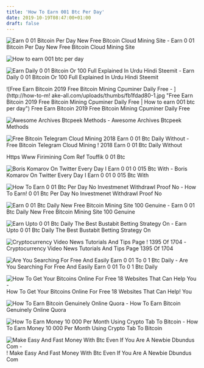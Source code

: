 ```yaml
---
title: 'How To Earn 001 Btc Per Day'
date: 2019-10-19T08:47:00+01:00
draft: false
---
```


![Earn 0 01 Bitcoin Per Day New Free Bitcoin Cloud Mining Site - ](http://techyad.com/wp-content/uploads/2019/06/ice_screenshot_20190613-181658.png "Earn 0 01 Bitcoin Per Day New Free Bitcoin Cloud Mining Site | How to earn 001 btc per day") Earn 0 01 Bitcoin Per Day New Free Bitcoin Cloud Mining Site

![How to earn 001 btc per day](https://i.ytimg.com/vi/uZOJzzGPWvg/mqdefault.jpg "How to earn 001 btc per day") 

![Earn Daily 0 01 Bitcoin Or 100 Full Explained In Urdu Hindi Steemit - ](https://steemitimages.com/640x0/https://img.esteem.ws/kjawc7mq22.jpg "Earn Daily 0 01 Bitcoin Or 100 Full Explained In Urdu Hindi Steemit | How to earn 001 btc per day") Earn Daily 0 01 Bitcoin Or 100 Full Explained In Urdu Hindi Steemit

![Free Earn Bitcoin 2019 Free Bitcoin Mining Cpuminer Daily Free - ](http://how-to-m!   ake-all.com/uploads/thumbs/fb1fdad80-1.jpg "Free Earn Bitcoin 2019 Free Bitcoin Mining Cpuminer Daily Free | How to earn 001 btc per day") Free Earn Bitcoin 2019 Free Bitcoin Mining Cpuminer Daily Free

![Awesome Archives Btcpeek Methods - ](http://blog.btcpeek.com/wp-content/uploads/2019/05/1558202261_maxresdefault-370x240.jpg "Awesome Archives Btcpeek Methods | How to earn 001 btc per day") Awesome Archives Btcpeek Methods

![Free Bitcoin Telegram Cloud Mining 2018 Earn 0 01 Btc Daily Without - ](http://wtokensw.com/wp-content/uploads/2018/09/ccryptafoto1536131219_maxresdefault-1024x576.jpg "Free Bitcoin Telegram Cloud Mining 2018 Earn 0 01 Btc Daily Without | How to earn 001 btc per day") Free Bitcoin Telegram Cloud Mining ! 2018 Earn 0 01 Btc Daily Without

Https Www Firimining Com Ref Touffik 0 01 Btc

![Boris Komarov On Twitter Every Day I Earn 0 01 0 015 Btc With - ](https://pbs.twimg.com/media/DMQnj0nWkAAFGrI.jpg "Boris Komarov On Twitter Every Day I Earn 0 01 0 015 Btc With | How to earn 001 btc per day") Boris Komarov On Twitter Every Day I Earn 0 01 0 015 Btc With

![How To Earn 0 01 Btc Per Day No Investmenet Withdrawl Proof No - ](https://i.ytimg.com/vi/MUZW2TaB9RA/maxresdefault.jpg "How To Earn 0 01 Btc Per Day No Investmenet Withdrawl Proof No | How to earn 001 btc per day") How To Earn! 0 01 Btc Per Day No Investmenet Withdrawl Proof No

![Earn 0 01 Btc Daily New Free Bitcoin Mining Site 100 Genuine - ](https://i.ytimg.com/vi/WZmkIt9q57I/maxresdefault.jpg "Earn 0 01 Btc Daily New Free Bitcoin Mining Site 100 Genuine | How to earn 001 btc per day") Earn 0 01 Btc Daily New Free Bitcoin Mining Site 100 Genuine

![Earn Upto 0 01 Btc Daily The Best Bustabit Betting Strategy On - ](https://cache.nulled.to/0145026ff6c8cc32d9b31bd6bdb1f8299acd12b4/?url=https%3A%2F%2Fi.ibb.co%2FSmnxfNj%2FPRINT-BITCOIN.png "Earn Upto 0 01 Btc Daily The Best Bustabit Betting Strategy On | How to earn 001 btc per day") Earn Upto 0 01 Btc Daily The Best Bustabit Betting Strategy On

![Cryptocurrency Video News Tutorials And Tips Page !   1395 Of 1704 - ](http://bitinvader.com/wp-content/uploads/2019/03/Earn-0.01-btc-now-Best-bitcoin-mining-site-Earn-upto-100-daily.jpg "Cryptocurrency Video News Tutorials And Tips Page 1395 Of 1704 | How to earn 001 btc per day") Cryptocurrency Video News Tutorials And Tips Page 1395 Of 1704

![Are You Searching For Free And Easily Earn 0 01 To 0 1 Btc Daily - ](https://steemitimages.com/DQmW7nfsGqFNY3GLfZ6PaPSipK2KjPhv4hr23yLjb1djB3P/91823_synergytrafficcom_170723084825.png "Are You Searching For Free And Easily Earn 0 01 To 0 1 Btc Daily | How to earn 001 btc per day") Are You Searching For Free And Easily Earn 0 01 To 0 1 Btc Daily

![How To Get Your Bitcoins Online For Free 18 Websites That Can Help You - ](https://99bitcoins.com/wp-content/uploads/2013/07/ghfh.jpg "How To Get Your Bitcoins Online For Free 18 Websites That Can Help You | How to earn 001 btc per day") How To Get Your Bitcoins Online For Free 18 Websites That Can Help! You

![How To Earn Bitcoin Genuinely Online Quora - ](https://qph.fs.quoracdn.net/main-qimg-22cac6fe4ccf3fd46f6a51c2f6ce5651 "How To Earn Bitcoin Genuinely Online Quora | How to earn 001 btc per day") How To Earn Bitcoin Genuinely Online Quora

![How To Earn Money 10 000 Per Month Using Crypto Tab To Bitcoin - ](https://miro.medium.com/max/1400/1*9LP2Tanr5Wr9lR2IrQNBNg.png "How To Earn Money 10 000 Per Month Using Crypto Tab To Bitcoin | How to earn 001 btc per day") How To Earn Money 10 000 Per Month Using Crypto Tab To Bitcoin

![Make Easy And Fast Money With Btc Even If You Are A Newbie Dbundus Com - ](https://www.dbundus.com/wp-content/uploads/2019/02/earn-easy-and-fast-money-with-bitcoin-even-if-you-are-a-newbie-edit.png "Make Easy And Fast Money With Btc !   Even If You Are A Newbie Dbundus Com | How to earn 001 btc per day") ! Make Easy And Fast Money With Btc Even If You Are A Newbie Dbundus Com